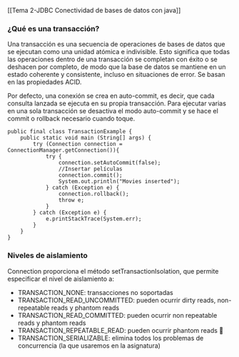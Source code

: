 [[Tema 2-JDBC Conectividad de bases de datos con java]]

### ¿Qué es una transacción?
Una transacción es una secuencia de operaciones de bases de datos que se ejecutan como una unidad atómica e indivisible. Esto significa que todas las operaciones dentro de una transacción se completan con éxito o se deshacen por completo, de modo que la base de datos se mantiene en un estado coherente y consistente, incluso en situaciones de error. Se basan en las propiedades ACID.

Por defecto, una conexión se crea en auto-commit, es decir, que cada consulta lanzada se ejecuta en su propia transacción. Para ejecutar varias en una sola transacción se desactiva el modo auto-commit y se hace el commit o rollback necesario cuando toque.

```
public final class TransactionExample {
	public static void main (String[] args) {
		try (Connection connection = ConnectionManager.getConnection()){
			try {
				connection.setAutoCommit(false);
				//Insertar películas
				connection.commit();
				System.out.println("Movies inserted");
			} catch (Exception e) {
				connection.rollback();
				throw e;
			}
		} catch (Exception e) {
			e.printStackTrace(System.err);
		}
	}
}
```

### Niveles de aislamiento
Connection proporciona el método setTransactionIsolation, que permite especificar el nivel de aislamiento a:
+ TRANSACTION_NONE: transacciones no soportadas
+ TRANSACTION_READ_UNCOMMITTED: pueden ocurrir dirty reads, non-repeatable reads y phantom reads
+ TRANSACTION_READ_COMMITTED: pueden ocurrir non repeatable reads y phantom reads
+ TRANSACTION_REPEATABLE_READ: pueden ocurrir phantom reads  
+ TRANSACTION_SERIALIZABLE: elimina todos los problemas de concurrencia (la que usaremos en la asignatura)